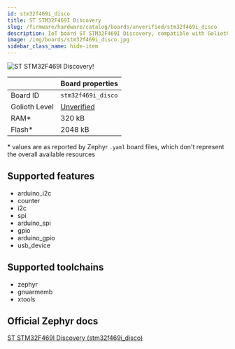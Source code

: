 ```yaml
---
id: stm32f469i_disco
title: ST STM32F469I Discovery
slug: /firmware/hardware/catalog/boards/unverified/stm32f469i_disco
description: IoT board ST STM32F469I Discovery, compatible with Golioth at unverified level.
image: /img/boards/stm32f469i_disco.jpg
sidebar_class_name: hide-item
---
```


[//]: # (This is an auto-generated file, do not edit! Changes to it will be lost upon re-generation)

![ST STM32F469I Discovery!](/img/boards/stm32f469i_disco.jpg "ST STM32F469I Discovery")

|                | Board properties     |
| -------------  | -------------------- |
| Board ID       | `stm32f469i_disco` |
| Golioth Level  | [Unverified](/firmware/hardware#unverified-boards) |
| RAM*           | 320 kB |
| Flash*         | 2048 kB |

\* values are as reported by Zephyr `.yaml` board files, which don't represent the overall available resources



## Supported features

* arduino_i2c
* counter
* i2c
* spi
* arduino_spi
* gpio
* arduino_gpio
* usb_device

## Supported toolchains

* zephyr
* gnuarmemb
* xtools

## Official Zephyr docs

[ST STM32F469I Discovery (stm32f469i_disco)](https://docs.zephyrproject.org/latest/boards/st/stm32f469i_disco/doc/index.html)
